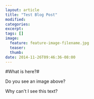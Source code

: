 ```yaml
---
layout: article
title: "Test Blog Post"
modified:
categories: 
excerpt:
tags: []
image:
  feature: feature-image-filename.jpg
  teaser:
  thumb:
date: 2014-11-26T09:46:36-08:00
---
```


#What is here?#

Do you see an image above?

Why can't I see this text?

